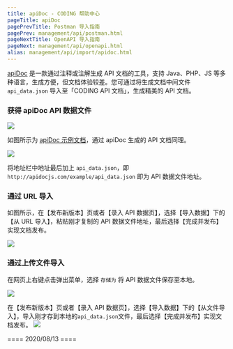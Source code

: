 ```yaml
---
title: apiDoc - CODING 帮助中心
pageTitle: apiDoc
pagePrevTitle: Postman 导入指南
pagePrev: management/api/postman.html
pageNextTitle: OpenAPI 导入指南
pageNext: management/api/openapi.html
alias: management/api/import/apidoc.html
---
```


[apiDoc](http://apidocjs.com/) 是一款通过注释或注解生成 API 文档的工具，支持 Java、PHP、JS 等多种语言，生成方便，但文档体验较差。您可通过将生成文档中间文件 `api_data.json` 导入至「CODING API 文档」，生成精美的 API 文档。

### 获得 apiDoc API 数据文件

![](https://help-assets.codehub.cn/enterprise/20191008072425.png)

如图所示为 [apiDoc 示例文档](http://apidocjs.com/example/)，通过 apiDoc 生成的 API 文档同理。

![](https://help-assets.codehub.cn/enterprise/20191008072744.png)

将地址栏中地址最后加上 `api_data.json`，即 `http://apidocjs.com/example/api_data.json` 即为 API 数据文件地址。

### 通过 URL 导入

如图所示，在【发布新版本】页或者【录入 API 数据页】，选择【导入数据】下的【从 URL 导入】，粘贴刚才复制的 API 数据文件地址，最后选择【完成并发布】实现文档发布。

![](https://help-assets.codehub.cn/enterprise/20191008071500.png)

### 通过上传文件导入

在网页上右键点击弹出菜单，选择 `存储为` 将 API 数据文件保存至本地。

![](https://help-assets.codehub.cn/enterprise/20191008073104.png)

在【发布新版本】页或者【录入 API 数据页】，选择【导入数据】下的【从文件导入】，导入刚才存到本地的`api_data.json`文件，最后选择【完成并发布】实现文档发布。
![](https://help-assets.codehub.cn/enterprise/20191008065650.png)

==== 2020/08/13 ====
